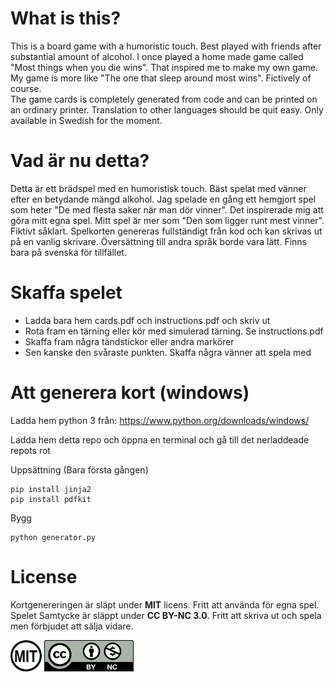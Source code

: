 # What is this?
This is a board game with a humoristic touch. Best played with friends after substantial amount of alcohol.
I once played a home made game called "Most things when you die wins". That inspired me to make my own game.
My game is more like "The one that sleep around most wins". Fictively of course.  
The game cards is completely generated from code and can be printed on an ordinary printer. Translation to
other languages should be quit easy. Only available in Swedish for the moment.

# Vad är nu detta?
Detta är ett brädspel med en humoristisk touch. Bäst spelat med vänner efter en betydande mängd alkohol.
Jag spelade en gång ett hemgjort spel som heter "De med flesta saker när man dör vinner". Det inspirerade 
mig att göra mitt egna spel. Mitt spel är mer som "Den som ligger runt mest vinner". Fiktivt såklart.
Spelkorten genereras fullständigt från kod och kan skrivas ut på en vanlig skrivare. Översättning till
andra språk borde vara lätt. Finns bara på svenska för tillfället.

# Skaffa spelet
* Ladda bara hem cards.pdf och instructions.pdf och skriv ut
* Rota fram en tärning eller kör med simulerad tärning. Se instructions.pdf
* Skaffa fram några tändstickor eller andra markörer
* Sen kanske den svåraste punkten. Skaffa några vänner att spela med

# Att generera kort (windows)
Ladda hem python 3 från:
https://www.python.org/downloads/windows/

Ladda hem detta repo och öppna en terminal och gå till det nerladdeade repots rot

Uppsättning (Bara första gången)
```
pip install jinja2
pip install pdfkit
```
Bygg
```
python generator.py
```

# License
<p>Kortgenereringen är släpt under <b>MIT</b> licens. Fritt att använda för egna spel.<br>
Spelet Samtycke är släppt under <b>CC BY-NC 3.0</b>. Fritt att skriva ut och spela men förbjudet att sälja vidare.</p>
<a rel="license" href="https://opensource.org/licenses/MIT/"><img alt="MIT-license" src="Images/MIT-license.svg" height="50"/></a>
<a rel="license" href="http://creativecommons.org/licenses/by-nc/3.0/"><img alt="CC by-nc" src="Images/CC-by-nc.svg" height="50"/></a>
